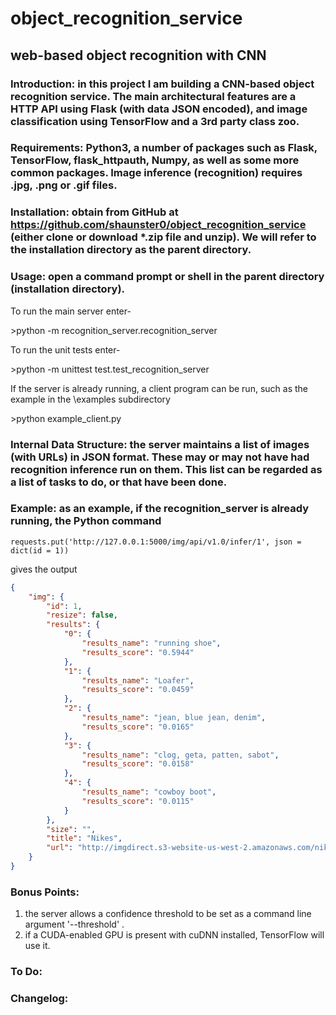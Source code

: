 # object\_recognition\_service
## web-based object recognition with CNN

### **Introduction:** in this project I am building a CNN-based object recognition service. The main architectural features are a HTTP API using Flask (with data JSON encoded), and image classification using TensorFlow and a 3rd party class zoo.

### **Requirements:** Python3, a number of packages such as Flask, TensorFlow, flask\_httpauth, Numpy, as well as some more common packages. Image inference (recognition) requires .jpg, .png or .gif files.

### **Installation:** obtain from GitHub at https://github.com/shaunster0/object_recognition_service (either clone or download \*.zip file and unzip). We will refer to the installation directory as the parent directory.

### **Usage:** open a command prompt or shell in the **parent directory (installation directory)**.

To run the main server enter-

\>python -m recognition\_server.recognition\_server

To run the unit tests enter-

\>python -m unittest test.test\_recognition\_server

If the server is already running, a client program can be run, such as the example in the \examples subdirectory

\>python example\_client.py

### **Internal Data Structure:** the server maintains a list of images (with URLs) in JSON format. These may or may not have had recognition inference run on them. This list can be regarded as a list of tasks to do, or that have been done.

### **Example:** as an example, if the recognition\_server is already running, the Python command

`requests.put('http://127.0.0.1:5000/img/api/v1.0/infer/1', json = dict(id = 1))`

gives the output

```json
{
    "img": {
        "id": 1,
        "resize": false,
        "results": {
            "0": {
                "results_name": "running shoe",
                "results_score": "0.5944"
            },
            "1": {
                "results_name": "Loafer",
                "results_score": "0.0459"
            },
            "2": {
                "results_name": "jean, blue jean, denim",
                "results_score": "0.0165"
            },
            "3": {
                "results_name": "clog, geta, patten, sabot",
                "results_score": "0.0158"
            },
            "4": {
                "results_name": "cowboy boot",
                "results_score": "0.0115"
            }
        },
        "size": "",
        "title": "Nikes",
        "url": "http://imgdirect.s3-website-us-west-2.amazonaws.com/nike.jpg"
    }
}
```

### **Bonus Points:** 
1. the server allows a confidence threshold to be set as a command line argument '--threshold' .
2. if a CUDA-enabled GPU is present with cuDNN installed, TensorFlow will use it.

### **To Do:**

### **Changelog:**
